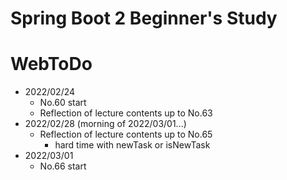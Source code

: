 # Spring Boot 2 Beginner's Study
# WebToDo

- 2022/02/24
	- No.60 start<br>
	- Reflection of lecture contents up to No.63
- 2022/02/28 (morning of 2022/03/01...)
	- Reflection of lecture contents up to No.65
		- hard time with newTask or isNewTask
- 2022/03/01
	- No.66 start<br>
	